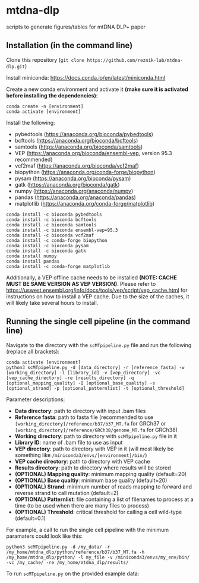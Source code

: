 # mtdna-dlp
scripts to generate figures/tables for mtDNA DLP+ paper

## Installation (in the command line)

Clone this repository (`git clone https://github.com/reznik-lab/mtdna-dlp.git`)

Install miniconda: https://docs.conda.io/en/latest/miniconda.html

Create a new conda environment and activate it __(make sure it is activated before installing the dependencies)__:
```
conda create -n [environment]
conda activate [environment]
```

Install the following:
- pybedtools (https://anaconda.org/bioconda/pybedtools)
- bcftools (https://anaconda.org/bioconda/bcftools)
- samtools (https://anaconda.org/bioconda/samtools)
- VEP (https://anaconda.org/bioconda/ensembl-vep, version 95.3 recommended)
- vcf2maf (https://anaconda.org/bioconda/vcf2maf)
- biopython (https://anaconda.org/conda-forge/biopython)
- pysam (https://anaconda.org/bioconda/pysam)
- gatk (https://anaconda.org/bioconda/gatk)
- numpy (https://anaconda.org/anaconda/numpy)
- pandas (https://anaconda.org/anaconda/pandas)
- matplotlib (https://anaconda.org/conda-forge/matplotlib)

```
conda install -c bioconda pybedtools
conda install -c bioconda bcftools
conda install -c bioconda samtools
conda install -c bioconda ensembl-vep=95.3
conda install -c bioconda vcf2maf
conda install -c conda-forge biopython
conda install -c bioconda pysam
conda install -c bioconda gatk
conda install numpy
conda install pandas
conda install -c conda-forge matplotlib
```

Additionally, a VEP offline cache needs to be installed __(NOTE: CACHE MUST BE SAME VERSION AS VEP VERSION)__. Please refer to https://uswest.ensembl.org/info/docs/tools/vep/script/vep_cache.html for instructions on how to install a VEP cache. Due to the size of the caches, it will likely take several hours to install.

## Running the single cell pipeline (in the command line)

Navigate to the directory with the `scMTpipeline.py` file and run the following (replace all brackets):
```
conda activate [environment]
python3 scMTpipeline.py -d [data_directory] -r [reference_fasta] -w [working_directory] -l [library_id] -v [vep_directory] -vc [vep_cache_directory] -re [results_directory] -q [optional_mapping_quality] -Q [optional_base_quality] -s [optional_strand] -p [optional_patternlist] -t [optional_threshold]
```

Parameter descriptions:

- __Data directory__: path to directory with input .bam files
- __Reference fasta__: path to fasta file (recommended to use `[working_directory]/reference/b37/b37_MT.fa` for GRCh37 or `[working_directory]/reference/GRCh38/genome_MT.fa` for GRCh38)
- __Working directory__: path to directory with `scMTpipeline.py` file in it
- __Library ID__: name of .bam file to use as input
- __VEP directory__: path to directory with VEP in it (will most likely be something like `/miniconda3/envs/[environment]/bin/`)
- __VEP cache directory__: path to directory with VEP cache
- __Results directory__: path to directory where results will be stored
- __(OPTIONAL) Mapping quality__: minimum mapping quality (default=20)
- __(OPTIONAL) Base qualtiy__: minimum base quality (default=20)
- __(OPTIONAL) Strand__: minimum number of reads mapping to forward and reverse strand to call mutation (default=2)
- __(OPTIONAL) Patternlist__: file containing a list of filenames to process at a time (to be used when there are many files to process)
- __(OPTIONAL) Threshold__: critical threshold for calling a cell wild-type (default=0.1)

For example, a call to run the single cell pipeline with the minimum paramaters could look like this:
```
python3 scMTpipeline.py -d /my_data/ -r /my_home/mtdna_dlp/python/reference/b37/b37_MT.fa -h /my_home/mtdna_dlp/python/ -l my_file -v /miniconda3/envs/my_env/bin/ -vc /my_cache/ -re /my_home/mtdna_dlp/results/
```

To run `scMTpipeline.py` on the provided example data:
```
```